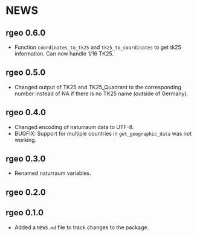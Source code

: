 # NEWS

## rgeo 0.6.0

* Function `coordinates_to_tk25` and `tk25_to_coordinates` to get tk25 information. Can now handle 1/16 TK25.

## rgeo 0.5.0

* Changed output of TK25 and TK25_Quadrant to the corresponding number instead of NA
  if there is no TK25 name (outside of Germany).

## rgeo 0.4.0

* Changed encoding of naturraum data to UTF-8.
* BUGFIX: Support for multiple countries in `get_geographic_data` was not working.

## rgeo 0.3.0

* Renamed naturraum variables.

## rgeo 0.2.0

## rgeo 0.1.0

* Added a `NEWS.md` file to track changes to the package.
